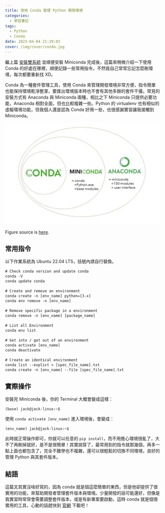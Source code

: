 ```yaml
---
title: 使用 Conda 管理 Python 開發環境
categories:
  - 學習筆記
tags:
  - Python
  - Conda
date: 2023-04-04 21:29:03
cover: /img/cover/conda.jpg
---
```


繼上篇 [安裝雙系統](https://jackchen890311.github.io/Website/2023/02/24/install-windows-and-linux/) 並順便安裝 Miniconda 完成後，這篇來稍微介紹一下使用 Conda 的好處在哪裡，順便記錄一些常用指令，不然我自己常常忘記怎麼刪環境，每次都要重新找 XD。

Conda 為一種套件管理工具，使用 Conda 來管理開發環境非常方便，指令簡單也能保持環境乾淨整潔，要匯出環境版本時也不會有其他多餘的套件干擾。常見的安裝方式有 Anaconda 與 Miniconda 兩種，相比之下 Miniconda 只提供必要功能，Anaconda 相對全面，但也比較複雜一些。Python 的 virtualenv 也有相似的虛擬環境功能，但我個人還是認為 Conda 好用一些，也很感謝實習讓我接觸到 Miniconda。

![Conda Comparison](/img/post/2023_04/conda_comparison.jpg)

Figure source is [here](https://www.machinelearningplus.com/deployment/conda-create-environment-and-everything-you-need-to-know-to-manage-conda-virtual-environment/).

## 常用指令
以下作業系統為 Ubuntu 22.04 LTS，括號內請自行替換。
```bash=
# Check conda version and update conda
conda -V
conda update conda

# Create and remove an environment
conda create -n [env_name] python=[3.x]
conda env remove -n [env_name]

# Remove specific package in a environment
conda remove -n [env_name] [package_name]

# List all Environment
conda env list

# Get into / get out of an environment
conda activate [env_name]
conda deactivate

# Create an identical environment
conda list --explict > [spec_file_name].txt
conda create -n [env_name] --file [spec_file_name].txt
```

## 實際操作
安裝完 Miniconda 後，你的 Terminal 大概會變成這樣：
```bash=
(base) jack@jack-linux:~$
```
使用 `conda activate [env_name]` 進入環境後，會變成：
```bash=
(env_name) jack@jack-linux:~$
```

此時就正常操作即可，你就可以任意的 `pip install`，而不用擔心環境很亂了，大不了再刪掉就好，是不是很簡單！其實說穿了，最常用到的指令就那幾個，再多一點上面也都包含了，完全不難學也不複雜，還可以很輕鬆的切換不同環境，良好的管理 Python 與其套件版本。

## 結語
這篇文其實沒啥好寫的，因為 conda 就是個這麼簡單的東西，但是他卻提供了很實用的功能，來幫助開發者管理套件版本與環境。少量開發的話可能還好，但像是我實習時常常會需要調整套件版本，或是有新專案要啟動，這時 conda 就是個很實用的工具，心動的話趕快到 [官網](https://docs.conda.io/en/latest/miniconda.html) 下載吧！